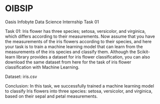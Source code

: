 # OIBSIP
Oasis Infobyte Data Science Internship Task 01

Task 01:
Iris flower has three species; setosa, versicolor, and virginica, which differs according to their measurements. Now assume that you have the measurements of the iris flowers according to their species, and here your task is to train a machine learning model that can learn from the measurements of the iris species and classify them. Although the Scikit-learn library provides a dataset for iris flower classification, you can also download the same dataset from here for the task of iris flower classification with Machine Learning. 

Dataset: iris.csv

Conclusion:
In this task, we successfully trained a machine learning model to classify Iris flowers into three species: setosa, versicolor, and virginica, based on their sepal and petal measurements.
